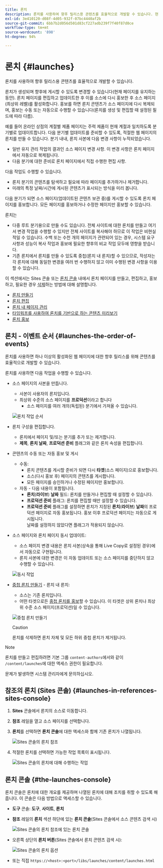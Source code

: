 ```yaml
---
title: 론치
description: 론치를 사용하여 향후 릴리스용 콘텐츠를 효율적으로 개발할 수 있습니다. 현재 페이지를 유지 관리하면서 나중에 게시할 수 있도록 변경할 수도 있습니다.
exl-id: 3e410120-d08f-4d05-932f-07bc4440af2b
source-git-commit: 6bb7b2d056d501d83cf227adb239f7f40f87d0ce
workflow-type: tm+mt
source-wordcount: '898'
ht-degree: 94%

---
```


# 론치 {#launches}

론치를 사용하여 향후 릴리스용 콘텐츠를 효율적으로 개발할 수 있습니다.

론치가 생성되며 향후에 게시할 수 있도록 변경할 수 있습니다(현재 페이지를 유지하는 동안). 론치 페이지를 편집하고 업데이트한 후 이를 소스에 다시 홍보한 후 소스 페이지(최상위 레벨)를 활성화합니다. 홍보를 하면 론치 콘텐츠가 소스 페이지에 다시 복제되며, 홍보는 수동 또는 자동으로 수행할 수 있습니다(론치를 생성 및 편집할 때 설정된 필드에 따라 다름).

예를 들어 온라인 상점의 계절별 제품 페이지는 주력 제품이 현재 계절과 일치하도록 분기별로 업데이트합니다. 다음 분기별 업데이트를 준비할 수 있도록, 적절한 웹 페이지의 론치를 만들 수 있습니다. 분기 내내, 론치 사본에 다음 변경 사항이 누적되었습니다.

* 일반 유지 관리 작업의 결과인 소스 페이지 변경 사항. 이 변경 사항은 론치 페이지에서 자동으로 복제됩니다.
* 다음 분기에 대한 준비로 론치 페이지에서 직접 수행한 편집 사항.

다음 작업도 수행할 수 있습니다.

* 론치 분기의 콘텐츠를 탐색하고 필요에 따라 페이지를 추가하거나 제거합니다.
* 미래의 특정 날짜/시간에 게시된 콘텐츠가 표시되는 방식을 미리 봅니다.

다음 분기가 되면 소스 페이지(업데이트된 콘텐츠 보관 중)를 게시할 수 있도록 론치 페이지를 홍보합니다. 모든 페이지를 홍보하거나 수정한 페이지만 홍보할 수 있습니다.

론치는

* 다중 루트 분기용으로 만들 수도 있습니다. 전체 사이트에 대한 론치를 만들고 여기서 변경 작업을 수행할 수 있지만 전체 사이트를 복사해야 하므로 이 작업은 비현실적일 수 있습니다. 수백 또는 수천 개의 페이지가 관련되어 있는 경우, 시스템 요구 사항과 성능이 복사 작업과 홍보에 필요한 향후의 비교 작업 모두에 영향을 받습니다.
* 기존 론치에서 론치를 만들 수 있도록 중첩(론치 내 론치)할 수 있으므로, 작성자는 각 론치에 대해 동일한 변경을 여러 번 수행하지 않고 이미 수행된 변경 사항을 이용할 수 있습니다.

이 섹션에서는 Sites 콘솔 또는 [론치 콘솔](#the-launches-console) 내에서 론치 페이지를 만들고, 편집하고, 홍보하고, 필요한 경우 [삭제](/help/sites-cloud/authoring/launches/creating.md#deleting-a-launch)하는 방법에 대해 설명합니다.

* [론치 만들기](/help/sites-cloud/authoring/launches/creating.md)
* [론치 편집](/help/sites-cloud/authoring/launches/editing.md)
* [론치 내 페이지 관리](/help/sites-cloud/authoring/launches/managing-pages.md)
* [타임워프를 사용하여 론치를 기반으로 하는 콘텐츠 미리보기](/help/sites-cloud/authoring/launches/preview.md)
* [론치 홍보](/help/sites-cloud/authoring/launches/promoting.md)

## 론치 - 이벤트 순서 {#launches-the-order-of-events}

론치를 사용하면 하나 이상의 활성화된 웹 페이지에 대한 향후 릴리스를 위해 콘텐츠를 효율적으로 개발할 수 있습니다.

론치를 사용하면 다음 작업을 수행할 수 있습니다.

* 소스 페이지의 사본을 만듭니다.
   * 사본이 사용자의 론치입니다.
   * 최상위 수준의 소스 페이지를 **프로덕션**&#x200B;이라고 합니다
      * 소스 페이지를 여러 개의(독립된) 분기에서 가져올 수 있습니다.

  ![론치 작업 순서](/help/sites-cloud/authoring/assets/launches-order.png)

* 론치 구성을 편집합니다.
   * 론치에서 페이지 및/또는 분기를 추가 또는 제거합니다.
   * **제목**, **론치 날짜**, **프로덕션 준비** 플래그와 같은 론치 속성을 편집합니다.
* 콘텐츠의 수동 또는 자동 홍보 및 게시
   * 수동:
      * 론치 콘텐츠를 게시할 준비가 되면 다시 **타겟**(소스 페이지)으로 홍보합니다.
      * 소스(다시 홍보 후) 페이지의 콘텐츠를 게시합니다.
      * 모든 페이지를 승인하거나 수정된 페이지만 홍보합니다.
   * 자동 - 다음 내용이 포함됩니다.
      * **론치**(**라이브**) **날짜** 필드: 론치를 만들거나 편집할 때 설정할 수 있습니다.
      * **프로덕션 준비** 플래그: 론치를 편집할 때만 설정할 수 있습니다.
      * **프로덕션 준비** 플래그를 설정하면 론치가 지정된 **론치**(**라이브**) **날짜**&#x200B;의 프로덕션 페이지로 자동 홍보됩니다. 홍보 이후 프로덕션 페이지는 자동으로 게시됩니다.\
        날짜를 설정하지 않았다면 플래그가 적용되지 않습니다.
* 소스 페이지와 론치 페이지 동시 업데이트:
   * 소스 페이지 변경 내용은 론치 사본(상속을 통해 Live Copy로 설정된 경우)에서 자동으로 구현됩니다.
   * 론치 사본에 대한 변경은 이 자동 업데이트 또는 소스 페이지를 중단하지 않고 수행할 수 있습니다.

  ![동시 작업](/help/sites-cloud/authoring/assets/launches-parallel.png)

* [중첩 론치 만들기](/help/sites-cloud/authoring/launches/creating.md#creating-a-nested-launch) - 론치 내 론치:
   * 소스는 기존 론치입니다.
   * 어떤 타겟으로든 [중첩 론치를 홍보](/help/sites-cloud/authoring/launches/promoting.md#promoting-a-nested-launch)할 수 있습니다. 이 타겟은 상위 론치나 최상위 수준 소스 페이지(프로덕션)일 수 있습니다.

  ![중첩 론치 만들기](/help/sites-cloud/authoring/assets/launches-nested.png)

  >[!CAUTION]
  >
  >론치를 삭제하면 론치 자체 및 모든 하위 중첩 론치가 제거됩니다.

>[!NOTE]
>
>론치를 만들고 편집하려면 기본 그룹 `content-authors`에서와 같이 `/content/launches`에 대한 액세스 권한이 필요합니다.
>
>문제가 발생하면 시스템 관리자에게 문의하십시오.

## 참조의 론치 (Sites 콘솔) {#launches-in-references-sites-console}

1. **Sites** 콘솔에서 론치의 소스로 이동합니다.
1. **참조** 레일을 열고 소스 페이지를 선택합니다.
1. **론치**&#x200B;를 선택하면 **론치 콘솔**&#x200B;에 대한 액세스와 함께 기존 론치가 나열됩니다.

   ![Sites 콘솔의 론치 참조](/help/sites-cloud/authoring/assets/launches-references.png)

1. 적절한 론치를 선택하면 가능한 작업 목록이 표시됩니다.

   ![Sites 콘솔의 론치에 대해 수행하는 작업](/help/sites-cloud/authoring/assets/launches-references-actions.png)

## 론치 콘솔 {#the-launches-console}

론치 콘솔은 론치에 대한 개요를 제공하며 나열된 론치에 대해 조치를 취할 수 있도록 해줍니다. 이 콘솔은 다음 방법으로 액세스할 수 있습니다.

* **도구** 콘솔: **도구**, **사이트**, **론치**

* **참조** 레일의 **론치** 섹션 하단에 있는 **론치 콘솔**(Sites 콘솔에서 소스 콘텐츠 검색 시)

  ![Sites 콘솔의 론치 참조에 있는 론치 콘솔](/help/sites-cloud/authoring/assets/launches-references.png)

* 오른쪽 상단의 **론치 버튼**(Sites 콘솔에서 론치 콘텐츠 검색 시):

  ![Sites 콘솔의 론치 옵션](/help/sites-cloud/authoring/assets/launches-console-navigate-launch-content.png)

* 또는 직접
  `https://<host>:<port>/libs/launches/content/launches.html`

